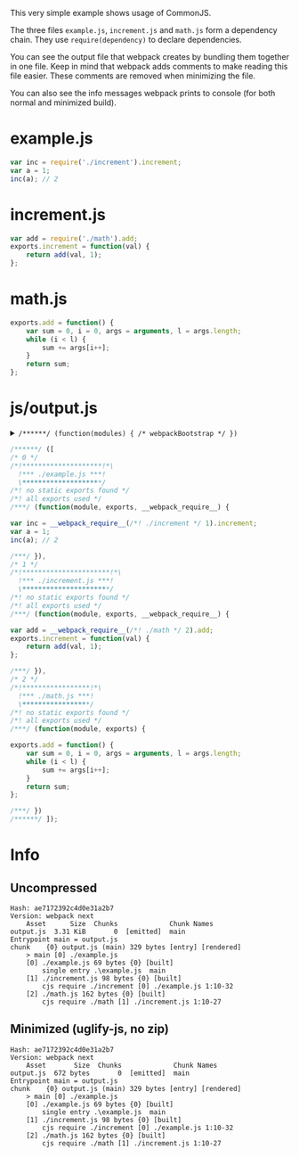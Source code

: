 This very simple example shows usage of CommonJS.

The three files `example.js`, `increment.js` and `math.js` form a dependency chain. They use `require(dependency)` to declare dependencies.

You can see the output file that webpack creates by bundling them together in one file. Keep in mind that webpack adds comments to make reading this file easier. These comments are removed when minimizing the file.

You can also see the info messages webpack prints to console (for both normal and minimized build).

# example.js

``` javascript
var inc = require('./increment').increment;
var a = 1;
inc(a); // 2
```

# increment.js

``` javascript
var add = require('./math').add;
exports.increment = function(val) {
    return add(val, 1);
};
```

# math.js

``` javascript
exports.add = function() {
    var sum = 0, i = 0, args = arguments, l = args.length;
    while (i < l) {
        sum += args[i++];
    }
    return sum;
};
```

# js/output.js

<details><summary><code>/******/ (function(modules) { /* webpackBootstrap */ })</code></summary>

``` javascript
/******/ (function(modules) { // webpackBootstrap
/******/ 	// The module cache
/******/ 	var installedModules = {};
/******/
/******/ 	// The require function
/******/ 	function __webpack_require__(moduleId) {
/******/
/******/ 		// Check if module is in cache
/******/ 		if(installedModules[moduleId]) {
/******/ 			return installedModules[moduleId].exports;
/******/ 		}
/******/ 		// Create a new module (and put it into the cache)
/******/ 		var module = installedModules[moduleId] = {
/******/ 			i: moduleId,
/******/ 			l: false,
/******/ 			exports: {}
/******/ 		};
/******/
/******/ 		// Execute the module function
/******/ 		modules[moduleId].call(module.exports, module, module.exports, __webpack_require__);
/******/
/******/ 		// Flag the module as loaded
/******/ 		module.l = true;
/******/
/******/ 		// Return the exports of the module
/******/ 		return module.exports;
/******/ 	}
/******/
/******/
/******/ 	// expose the modules object (__webpack_modules__)
/******/ 	__webpack_require__.m = modules;
/******/
/******/ 	// expose the module cache
/******/ 	__webpack_require__.c = installedModules;
/******/
/******/ 	// define getter function for harmony exports
/******/ 	__webpack_require__.d = function(exports, name, getter) {
/******/ 		if(!__webpack_require__.o(exports, name)) {
/******/ 			Object.defineProperty(exports, name, {
/******/ 				configurable: false,
/******/ 				enumerable: true,
/******/ 				get: getter
/******/ 			});
/******/ 		}
/******/ 	};
/******/
/******/ 	// getDefaultExport function for compatibility with non-harmony modules
/******/ 	__webpack_require__.n = function(module) {
/******/ 		var getter = module && module.__esModule ?
/******/ 			function getDefault() { return module['default']; } :
/******/ 			function getModuleExports() { return module; };
/******/ 		__webpack_require__.d(getter, 'a', getter);
/******/ 		return getter;
/******/ 	};
/******/
/******/ 	// Object.prototype.hasOwnProperty.call
/******/ 	__webpack_require__.o = function(object, property) { return Object.prototype.hasOwnProperty.call(object, property); };
/******/
/******/ 	// __webpack_public_path__
/******/ 	__webpack_require__.p = "js/";
/******/
/******/ 	// Load entry module and return exports
/******/ 	return __webpack_require__(__webpack_require__.s = 0);
/******/ })
/************************************************************************/
```

</details>

``` javascript
/******/ ([
/* 0 */
/*!********************!*\
  !*** ./example.js ***!
  \********************/
/*! no static exports found */
/*! all exports used */
/***/ (function(module, exports, __webpack_require__) {

var inc = __webpack_require__(/*! ./increment */ 1).increment;
var a = 1;
inc(a); // 2

/***/ }),
/* 1 */
/*!**********************!*\
  !*** ./increment.js ***!
  \**********************/
/*! no static exports found */
/*! all exports used */
/***/ (function(module, exports, __webpack_require__) {

var add = __webpack_require__(/*! ./math */ 2).add;
exports.increment = function(val) {
    return add(val, 1);
};

/***/ }),
/* 2 */
/*!*****************!*\
  !*** ./math.js ***!
  \*****************/
/*! no static exports found */
/*! all exports used */
/***/ (function(module, exports) {

exports.add = function() {
    var sum = 0, i = 0, args = arguments, l = args.length;
    while (i < l) {
        sum += args[i++];
    }
    return sum;
};

/***/ })
/******/ ]);
```

# Info

## Uncompressed

```
Hash: ae7172392c4d0e31a2b7
Version: webpack next
    Asset      Size  Chunks             Chunk Names
output.js  3.31 KiB       0  [emitted]  main
Entrypoint main = output.js
chunk    {0} output.js (main) 329 bytes [entry] [rendered]
    > main [0] ./example.js 
    [0] ./example.js 69 bytes {0} [built]
        single entry .\example.js  main
    [1] ./increment.js 98 bytes {0} [built]
        cjs require ./increment [0] ./example.js 1:10-32
    [2] ./math.js 162 bytes {0} [built]
        cjs require ./math [1] ./increment.js 1:10-27
```

## Minimized (uglify-js, no zip)

```
Hash: ae7172392c4d0e31a2b7
Version: webpack next
    Asset       Size  Chunks             Chunk Names
output.js  672 bytes       0  [emitted]  main
Entrypoint main = output.js
chunk    {0} output.js (main) 329 bytes [entry] [rendered]
    > main [0] ./example.js 
    [0] ./example.js 69 bytes {0} [built]
        single entry .\example.js  main
    [1] ./increment.js 98 bytes {0} [built]
        cjs require ./increment [0] ./example.js 1:10-32
    [2] ./math.js 162 bytes {0} [built]
        cjs require ./math [1] ./increment.js 1:10-27
```